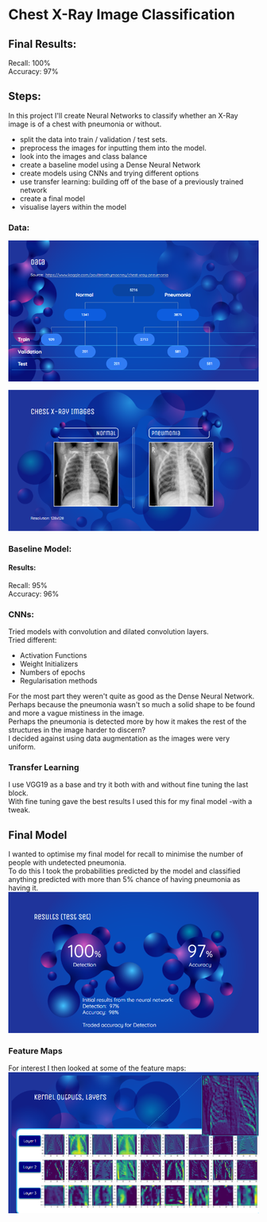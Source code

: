 # Chest X-Ray Image Classification
    
## Final Results:
Recall: 100%     
Accuracy: 97%
    
## Steps:
In this project I'll create Neural Networks to classify whether an X-Ray image is of a chest with pneumonia or without.    
 - split the data into train / validation / test sets.   
 - preprocess the images for inputting them into the model.   
 - look into the images and class balance
 - create a baseline model using a Dense Neural Network
 - create models using CNNs and trying different options
 - use transfer learning: building off of the base of a previously trained network
 - create a final model
 - visualise layers within the model
 
### Data:
![data split slide](https://github.com/Maltanno/Phase4_Project/blob/wip/pics/data_split.png)

![XRay slide](https://github.com/Maltanno/Phase4_Project/blob/wip/pics/X-Rays.png)

### Baseline Model:
#### Results:     
Recall: 95%    
Accuracy: 96%     
     
### CNNs:
Tried models with convolution and dilated convolution layers.    
Tried different:
 - Activation Functions
 - Weight Initializers
 - Numbers of epochs
 - Regularisation methods      
     
     
For the most part they weren't quite as good as the Dense Neural Network. Perhaps because the pneumonia wasn't so much a solid shape to be found and more a vague mistiness in the image.   
Perhaps the pneumonia is detected more by how it makes the rest of the structures in the image harder to discern?   
I decided against using data augmentation as the images were very uniform.    

### Transfer Learning

I use VGG19 as a base and try it both with and without fine tuning the last block.    
With fine tuning gave the best results I used this for my final model -with a tweak.   

## Final Model
I wanted to optimise my final model for recall to minimise the number of people with undetected pneumonia.   
To do this I took the probabilities predicted by the model and classified anything predicted with more than 5% chance of having pneumonia as having it.       
![Results slide](https://github.com/Maltanno/Phase4_Project/blob/wip/pics/Results.png)

### Feature Maps
For interest I then looked at some of the feature maps:    
![Feature map slide](https://github.com/Maltanno/Phase4_Project/blob/wip/pics/feature_maps.png)
